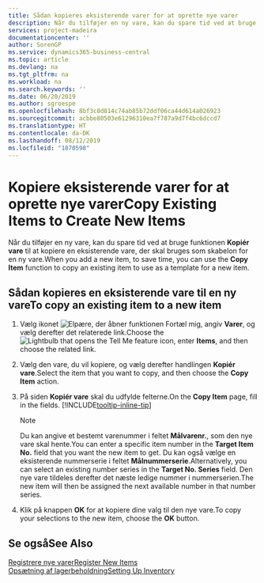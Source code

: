 ```yaml
---
title: Sådan kopieres eksisterende varer for at oprette nye varer
description: Når du tilføjer en ny vare, kan du spare tid ved at bruge funktionen Kopiér vare til at kopiere en eksisterende vare, der skal bruges som skabelon for en ny vare.
services: project-madeira
documentationcenter: ''
author: SorenGP
ms.service: dynamics365-business-central
ms.topic: article
ms.devlang: na
ms.tgt_pltfrm: na
ms.workload: na
ms.search.keywords: ''
ms.date: 06/20/2019
ms.author: sgroespe
ms.openlocfilehash: 8bf3c8d814c74ab85b72ddf06ca44d614a026923
ms.sourcegitcommit: acbbe80503e61296310ea7f787a9d7f4bc6dccd7
ms.translationtype: HT
ms.contentlocale: da-DK
ms.lasthandoff: 08/12/2019
ms.locfileid: "1870598"
---
```

# <a name="copy-existing-items-to-create-new-items"></a><span data-ttu-id="cc682-103">Kopiere eksisterende varer for at oprette nye varer</span><span class="sxs-lookup"><span data-stu-id="cc682-103">Copy Existing Items to Create New Items</span></span>
<span data-ttu-id="cc682-104">Når du tilføjer en ny vare, kan du spare tid ved at bruge funktionen **Kopiér vare** til at kopiere en eksisterende vare, der skal bruges som skabelon for en ny vare.</span><span class="sxs-lookup"><span data-stu-id="cc682-104">When you add a new item, to save time, you can use the **Copy Item** function to copy an existing item to use as a template for a new item.</span></span>  

## <a name="to-copy-an-existing-item-to-a-new-item"></a><span data-ttu-id="cc682-105">Sådan kopieres en eksisterende vare til en ny vare</span><span class="sxs-lookup"><span data-stu-id="cc682-105">To copy an existing item to a new item</span></span>  
1. <span data-ttu-id="cc682-106">Vælg ikonet ![Elpære, der åbner funktionen Fortæl mig](media/ui-search/search_small.png "Fortæl mig, hvad du vil foretage dig"), angiv **Varer**, og vælg derefter det relaterede link.</span><span class="sxs-lookup"><span data-stu-id="cc682-106">Choose the ![Lightbulb that opens the Tell Me feature](media/ui-search/search_small.png "Tell me what you want to do") icon, enter **Items**, and then choose the related link.</span></span>  
2. <span data-ttu-id="cc682-107">Vælg den vare, du vil kopiere, og vælg derefter handlingen **Kopiér vare**.</span><span class="sxs-lookup"><span data-stu-id="cc682-107">Select the item that you want to copy, and then choose the **Copy Item** action.</span></span>  
3. <span data-ttu-id="cc682-108">På siden **Kopiér vare** skal du udfylde felterne.</span><span class="sxs-lookup"><span data-stu-id="cc682-108">On the **Copy Item** page, fill in the fields.</span></span> [!INCLUDE[tooltip-inline-tip](includes/tooltip-inline-tip_md.md)]

    > [!NOTE]  
    > <span data-ttu-id="cc682-109">Du kan angive et bestemt varenummer i feltet **Målvarenr.**, som den nye vare skal hente.</span><span class="sxs-lookup"><span data-stu-id="cc682-109">You can enter a specific item number in the **Target Item No.** field that you want the new item to get.</span></span> <span data-ttu-id="cc682-110">Du kan også vælge en eksisterende nummerserie i feltet **Målnummerserie**.</span><span class="sxs-lookup"><span data-stu-id="cc682-110">Alternatively, you can select an existing number series in the **Target No. Series** field.</span></span> <span data-ttu-id="cc682-111">Den nye vare tildeles derefter det næste ledige nummer i nummerserien.</span><span class="sxs-lookup"><span data-stu-id="cc682-111">The new item will then be assigned the next available number in that number series.</span></span>  

5. <span data-ttu-id="cc682-112">Klik på knappen **OK** for at kopiere dine valg til den nye vare.</span><span class="sxs-lookup"><span data-stu-id="cc682-112">To copy your selections to the new item, choose the **OK** button.</span></span>  

## <a name="see-also"></a><span data-ttu-id="cc682-113">Se også</span><span class="sxs-lookup"><span data-stu-id="cc682-113">See Also</span></span>  
[<span data-ttu-id="cc682-114">Registrere nye varer</span><span class="sxs-lookup"><span data-stu-id="cc682-114">Register New Items</span></span>](inventory-how-register-new-items.md)  
[<span data-ttu-id="cc682-115">Opsætning af lagerbeholdning</span><span class="sxs-lookup"><span data-stu-id="cc682-115">Setting Up Inventory</span></span>](inventory-setup-inventory.md)
